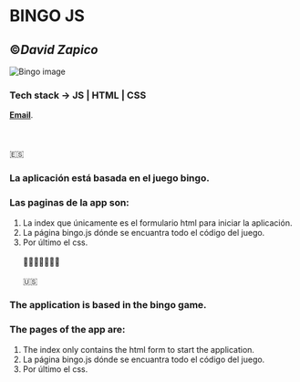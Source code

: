 # **BINGO JS**
##  :copyright:___David Zapico___

![Bingo image](https://img.freepik.com/vector-gratis/bolas-boletos-loteria-tarjetas-loteria-bingo-3d-numeros_8071-2373.jpg?w=2000)

### Tech stack -> JS | HTML | CSS
**[Email](mailto:davidzapico@davidzapico.com)**.
\
\
\
\
:es:
### La aplicación está basada en el juego bingo. 

### Las paginas de la app son:
1. La index que únicamente es el formulario html para iniciar la aplicación. 
2. La página bingo.js dónde se encuantra todo el código del juego.
3. Por último el css.
\
\
\
\
:us:
### The application is based in the bingo game. 

### The pages of the app are:
1. The index only contains the html form to start the application. 
2. La página bingo.js dónde se encuantra todo el código del juego.
3. Por último el css.

